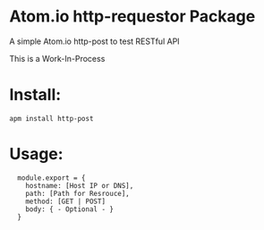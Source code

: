 # Atom.io http-requestor Package

A simple Atom.io http-post to test RESTful API

This is a Work-In-Process

# Install:
```
apm install http-post
```

# Usage:
```
  module.export = {
    hostname: [Host IP or DNS],
    path: [Path for Resrouce],
    method: [GET | POST]
    body: { - Optional - }
  }
```
